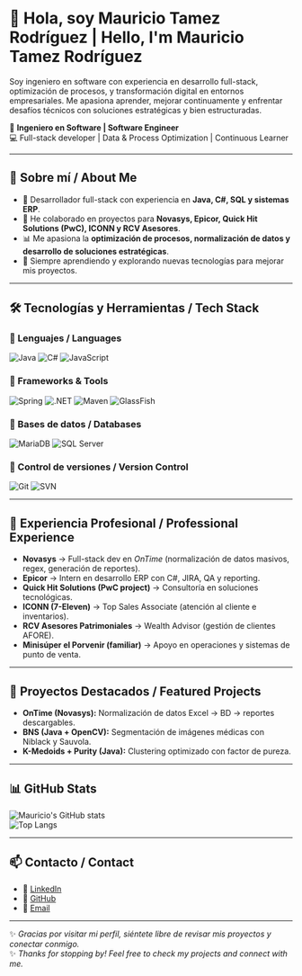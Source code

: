 # 👋 Hola, soy Mauricio Tamez Rodríguez | Hello, I'm Mauricio Tamez Rodríguez  

Soy ingeniero en software con experiencia en desarrollo full-stack, optimización de procesos, y transformación digital en entornos empresariales. Me apasiona aprender, mejorar continuamente y enfrentar desafíos técnicos con soluciones estratégicas y bien estructuradas.

🎯 **Ingeniero en Software | Software Engineer**  
💻 Full-stack developer | Data & Process Optimization | Continuous Learner  

---

## 🌟 Sobre mí / About Me  
- 🚀 Desarrollador full-stack con experiencia en **Java, C#, SQL y sistemas ERP**.  
- 🤝 He colaborado en proyectos para **Novasys, Epicor, Quick Hit Solutions (PwC), ICONN y RCV Asesores**.  
- 📊 Me apasiona la **optimización de procesos, normalización de datos y desarrollo de soluciones estratégicas**.  
- 🌱 Siempre aprendiendo y explorando nuevas tecnologías para mejorar mis proyectos.  

---

## 🛠️ Tecnologías y Herramientas / Tech Stack  

### 🔹 Lenguajes / Languages  
![Java](https://img.shields.io/badge/Java-ED8B00?style=for-the-badge&logo=openjdk&logoColor=white)
![C#](https://img.shields.io/badge/C%23-239120?style=for-the-badge&logo=c-sharp&logoColor=white)
![JavaScript](https://img.shields.io/badge/JavaScript-F7DF1E?style=for-the-badge&logo=javascript&logoColor=black)

### 🔹 Frameworks & Tools  
![Spring](https://img.shields.io/badge/Spring-6DB33F?style=for-the-badge&logo=spring&logoColor=white)
![.NET](https://img.shields.io/badge/.NET-512BD4?style=for-the-badge&logo=dotnet&logoColor=white)
![Maven](https://img.shields.io/badge/Maven-C71A36?style=for-the-badge&logo=apachemaven&logoColor=white)
![GlassFish](https://img.shields.io/badge/GlassFish-2E4A62?style=for-the-badge&logo=java&logoColor=white)

### 🔹 Bases de datos / Databases  
![MariaDB](https://img.shields.io/badge/MariaDB-003545?style=for-the-badge&logo=mariadb&logoColor=white)
![SQL Server](https://img.shields.io/badge/SQL%20Server-CC2927?style=for-the-badge&logo=microsoftsqlserver&logoColor=white)

### 🔹 Control de versiones / Version Control  
![Git](https://img.shields.io/badge/Git-F05032?style=for-the-badge&logo=git&logoColor=white)
![SVN](https://img.shields.io/badge/SVN-809CC9?style=for-the-badge&logo=subversion&logoColor=white)

---

## 💼 Experiencia Profesional / Professional Experience  
- **Novasys** → Full-stack dev en *OnTime* (normalización de datos masivos, regex, generación de reportes).  
- **Epicor** → Intern en desarrollo ERP con C#, JIRA, QA y reporting.  
- **Quick Hit Solutions (PwC project)** → Consultoría en soluciones tecnológicas.  
- **ICONN (7-Eleven)** → Top Sales Associate (atención al cliente e inventarios).  
- **RCV Asesores Patrimoniales** → Wealth Advisor (gestión de clientes AFORE).  
- **Minisúper el Porvenir (familiar)** → Apoyo en operaciones y sistemas de punto de venta.  

---

## 🚀 Proyectos Destacados / Featured Projects  
- **OnTime (Novasys):** Normalización de datos Excel → BD → reportes descargables.  
- **BNS (Java + OpenCV):** Segmentación de imágenes médicas con Niblack y Sauvola.  
- **K-Medoids + Purity (Java):** Clustering optimizado con factor de pureza.  

---

## 📊 GitHub Stats  
![Mauricio's GitHub stats](https://github-readme-stats.vercel.app/api?username=Zenache117&show_icons=true&theme=radical)  
![Top Langs](https://github-readme-stats.vercel.app/api/top-langs/?username=Zenache117&layout=compact&theme=radical)  

---

## 📫 Contacto / Contact  
- 🔗 [LinkedIn](https://www.linkedin.com/in/mauricio-tamez-04328b28a)  
- 🐙 [GitHub](https://github.com/Zenache117)  
- 📧 [Email](mailto:mau1811848@gmail.com)  

---

✨ *Gracias por visitar mi perfil, siéntete libre de revisar mis proyectos y conectar conmigo.*  
✨ *Thanks for stopping by! Feel free to check my projects and connect with me.*  
